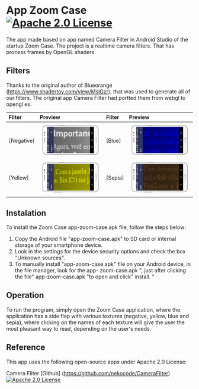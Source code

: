 # App Zoom Case [![Apache 2.0 License](https://img.shields.io/badge/license-Apache%202.0-blue.svg?style=flat)](http://www.apache.org/licenses/LICENSE-2.0.html)

 The app made based on app named Camera Filter in Android Studio of the startup Zoom Case. The project is a realtime camera filters. That has process frames by OpenGL shaders. 

## Filters

Thanks to the original author of Blueorange (https://www.shadertoy.com/view/MslGzr), that was used to generate all of our filters. The original app Camera Filter had portted them from webgl to opengl es.

| Filter | Preview | Filter | Preview |
| :----- | :------ | :----- | :------ |
| [Negative] | ![](art/1.png) | [Blue] | ![](art/2.png)|
| [Yellow] | ![](art/3.png)| [Sepia] | ![](art/4.png) |

## Instalation

To install the Zoom Case app-zoom-case.apk file, follow the steps below:
1. Copy the Android file "app-zoom-case.apk" to SD card or internal storage of your smartphone device.
2. Look in the settings for the device security options and check the box "Unknown sources".
3. To manually install "app-zoom-case.apk" file on your Android device, in the file manager, look for the app-
zoom-case.apk ", just after clicking the file" app-zoom-case.apk "to open and click" install. "

## Operation

To run the program, simply open the Zoom Case application, where the application has a side flap with various textures
(negative, yellow, blue and sepia), where clicking on the names of each texture will give the user the most pleasant way to read,
depending on the user's needs.

## Reference

This app uses the following open-source apps under Apache 2.0 License:

Camera Filter [Github] (https://github.com/nekocode/CameraFilter)
[![Apache 2.0 License](https://img.shields.io/badge/license-Apache%202.0-blue.svg?style=flat)](http://www.apache.org/licenses/LICENSE-2.0.html)
